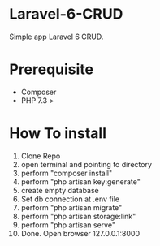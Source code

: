 # Laravel-6-CRUD


Simple app Laravel 6 CRUD.

# Prerequisite

- Composer
- PHP 7.3 >

# How To install

1. Clone Repo
2. open terminal and pointing to directory
3. perform "composer install"
4. perform "php artisan key:generate"
5. create empty database
6. Set db connection at .env file
7. perform "php artisan migrate"
8. perform "php artisan storage:link"
9. perform "php artisan serve"
10. Done. Open browser 127.0.0.1:8000
